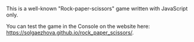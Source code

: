 This is a well-known "Rock-paper-scissors" game written with JavaScript only. 

You can test the game in the Console on the website here: https://solgaezhova.github.io/rock_paper_scissors/.
 

